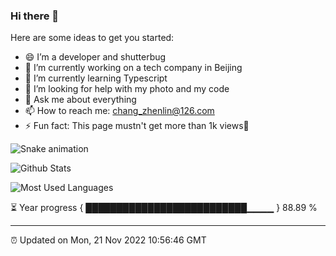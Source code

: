 
### Hi there 👋


Here are some ideas to get you started:

- 😄 I’m a developer and shutterbug
- 🔭 I’m currently working on a tech company in Beijing
- 🌱 I’m currently learning Typescript
- 🤔 I’m looking for help with my photo and my code
- 💬 Ask me about everything
- 📫 How to reach me: chang_zhenlin@126.com
- ⚡ Fun fact: This page mustn't get more than 1k views🤣

![Snake animation](https://github.com/changzhenlin/changzhenlin/blob/output/github-contribution-grid-snake.svg)

![Github Stats](https://github-readme-stats.vercel.app/api?username=changzhenlin&show_icons=true&include_all_commits=true&count_private=true)

![Most Used Languages](https://github-readme-stats.vercel.app/api/top-langs/?username=changzhenlin&hide=TeX&layout=compact)

<!--START_SECTION:waka-->
<!--END_SECTION:waka-->

⏳ Year progress { ██████████████████████████▁▁▁▁ } 88.89 %

---

⏰ Updated on Mon, 21 Nov 2022 10:56:46 GMT

